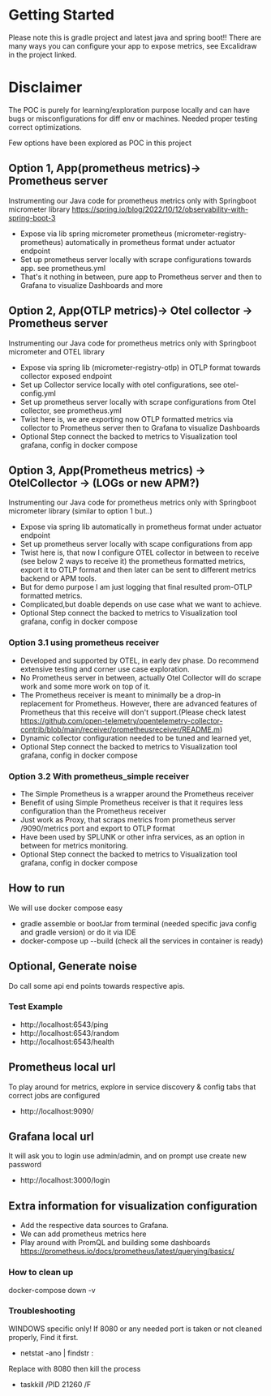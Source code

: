 # Getting Started
Please note this is gradle project and latest java and spring boot!!
There are many ways you can configure your app to expose metrics, see Excalidraw in the project linked. 

# Disclaimer
The POC is purely for learning/exploration purpose locally and can have bugs or misconfigurations for diff env or machines. Needed proper testing correct optimizations.

Few options have been explored as POC in this project
## Option 1, App(prometheus metrics)-> Prometheus server
Instrumenting our Java code for prometheus metrics only with Springboot micrometer library https://spring.io/blog/2022/10/12/observability-with-spring-boot-3
* Expose via lib spring micrometer prometheus (micrometer-registry-prometheus) automatically in prometheus format under actuator endpoint
* Set up prometheus server locally with scrape configurations towards app. see prometheus.yml
* That's it nothing in between, pure app to Prometheus server and then to Grafana to visualize Dashboards and more

## Option 2, App(OTLP metrics)-> Otel collector ->  Prometheus server
Instrumenting our Java code for prometheus metrics only with Springboot micrometer and OTEL library
* Expose via spring lib (micrometer-registry-otlp) in OTLP format towards collector exposed endpoint
* Set up Collector service locally with otel configurations, see otel-config.yml
* Set up prometheus server locally with scrape configurations from Otel collector, see prometheus.yml
* Twist here is, we are exporting now OTLP formatted metrics via collector to Prometheus server then to Grafana to visualize Dashboards
* Optional Step connect the backed to metrics to Visualization tool grafana, config in docker compose

## Option 3, App(Prometheus metrics) -> OtelCollector -> (LOGs or new APM?)
Instrumenting our Java code for prometheus metrics only with Springboot micrometer library (similar to option 1 but..)
* Expose via spring lib automatically in prometheus format under actuator endpoint
* Set up prometheus server locally with scape configurations from app
* Twist here is, that now I configure OTEL collector in between to receive (see below 2 ways to receive it) the prometheus formatted metrics, export it to OTLP format and then later can be sent to different metrics backend or APM tools. 
* But for demo purpose I am just logging that final resulted prom-OTLP formatted metrics.
* Complicated,but doable depends on use case what we want to achieve.
* Optional Step connect the backed to metrics to Visualization tool grafana, config in docker compose

### Option 3.1 using prometheus receiver 
* Developed and supported by OTEL, in early dev phase. Do recommend extensive testing and corner use case exploration. 
* No Prometheus server in between, actually Otel Collector will do scrape work and some more work on top of it.
* The Prometheus receiver is meant to minimally be a drop-in replacement for Prometheus. However, there are advanced features of Prometheus that this receive will don't support.(Please check latest https://github.com/open-telemetry/opentelemetry-collector-contrib/blob/main/receiver/prometheusreceiver/README.m)
* Dynamic collector configuration needed to be tuned and learned yet,
* Optional Step connect the backed to metrics to Visualization tool grafana, config in docker compose

### Option 3.2 With prometheus_simple receiver
* The Simple Prometheus is a wrapper around the Prometheus receiver
* Benefit of using Simple Prometheus receiver is that it requires less configuration than the Prometheus receiver
* Just work as Proxy, that scraps metrics from prometheus server /9090/metrics port and export to OTLP format
* Have been used by SPLUNK or other infra services, as an option in between for metrics monitoring.  
* Optional Step connect the backed to metrics to Visualization tool grafana, config in docker compose

## How to run
We will use docker compose easy
* gradle assemble or bootJar from terminal (needed specific java config and gradle version) or do it via IDE
* docker-compose up --build (check all the services in container is ready)

## Optional, Generate noise
Do call some api end points towards respective apis.
### Test Example 
*  http://localhost:6543/ping 
* http://localhost:6543/random
* http://localhost:6543/health

## Prometheus local url
To play around for metrics, explore in service discovery & config tabs that correct jobs are configured 
* http://localhost:9090/

## Grafana local url
It will ask you to login use admin/admin, and on prompt use create new password
* http://localhost:3000/login

## Extra information for visualization configuration
* Add the respective data sources to Grafana.
* We can add prometheus metrics here
* Play around with PromQL and building some dashboards https://prometheus.io/docs/prometheus/latest/querying/basics/

### How to clean up
docker-compose down -v

### Troubleshooting
WINDOWS specific only! If 8080 or any needed port is taken or not cleaned properly, Find it first.
* netstat -ano | findstr :<PORT>

Replace <PORT> with 8080 then kill the process
* taskkill /PID 21260 /F